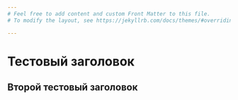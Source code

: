 ```yaml
---
# Feel free to add content and custom Front Matter to this file.
# To modify the layout, see https://jekyllrb.com/docs/themes/#overriding-theme-defaults

---
```

# Тестовый заголовок
## Второй тестовый заголовок
